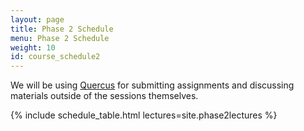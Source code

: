 ```yaml
---
layout: page
title: Phase 2 Schedule
menu: Phase 2 Schedule
weight: 10
id: course_schedule2
---
```

<!-- Follow the instructions on the [Software](/software_requirements.html) page so that you can work with [Jupyter](https://jupyter.org/){:target="_blank"} notebooks in the [PyCharm](https://www.jetbrains.com/pycharm/){:target="_blank"} IDE. -->

We will be using <a href="https://q.utoronto.ca/courses/257297" target="_blank">Quercus</a> for submitting assignments and discussing materials outside of the sessions themselves.

{% include schedule_table.html lectures=site.phase2lectures %}